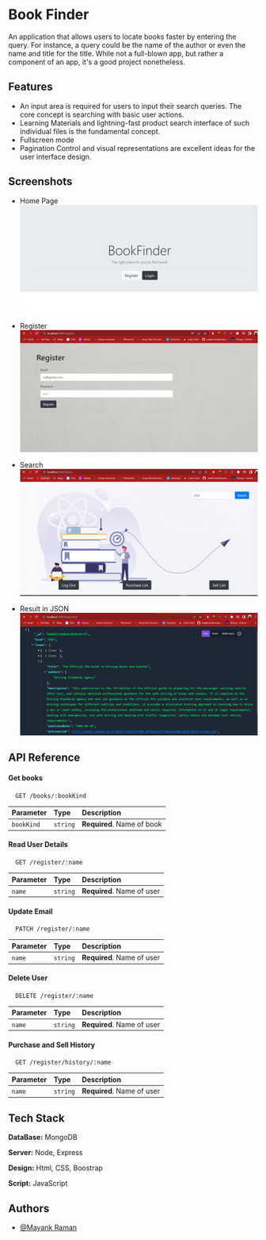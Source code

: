 
# Book Finder

An application that allows users to locate books faster by entering the query.
 For instance, a query could be the name of the author or even the name and title for the title. 
While not a full-blown app, but rather a component of an app, it's a good project nonetheless. 




## Features

- An input area is required for users to input their search queries. The core concept is searching with basic user actions. 
- Learning Materials and lightning-fast product search interface of such individual files is the fundamental concept. 
- Fullscreen mode
- Pagination Control and visual representations are excellent ideas for the user interface design.





## Screenshots
- Home Page
![Home Page](https://github.com/Mayank2000453/Book-Finder-App/blob/master/Show/1st.png?raw=true)

- Register
![Home Page](https://github.com/Mayank2000453/Book-Finder-App/blob/master/Show/2nd.png?raw=true)

- Search
![Home Page](https://github.com/Mayank2000453/Book-Finder-App/blob/master/Show/3rd.png?raw=true)

- Result in JSON
![Home Page](https://github.com/Mayank2000453/Book-Finder-App/blob/master/Show/4th.png?raw=true)
## API Reference

#### Get books

```http
  GET /books/:bookKind
```

| Parameter | Type     | Description                       |
| :-------- | :------- | :-------------------------------- |
| `bookKind`      | `string` | **Required**. Name of book |


#### Read User Details
```http
  GET /register/:name
```

| Parameter | Type     | Description                       |
| :-------- | :------- | :-------------------------------- |
| `name`      | `string` | **Required**. Name of user |



#### Update Email
```http
  PATCH /register/:name
```

| Parameter | Type     | Description                       |
| :-------- | :------- | :-------------------------------- |
| `name`      | `string` | **Required**. Name of user |

#### Delete User
```http
  DELETE /register/:name
```

| Parameter | Type     | Description                       |
| :-------- | :------- | :-------------------------------- |
| `name`      | `string` | **Required**. Name of user |

#### Purchase and Sell History
```http
  GET /register/history/:name
```

| Parameter | Type     | Description                       |
| :-------- | :------- | :-------------------------------- |
| `name`      | `string` | **Required**. Name of user |



## Tech Stack

**DataBase:** MongoDB

**Server:** Node, Express

**Design:** Html, CSS, Boostrap

**Script:** JavaScript
## Authors

- [@Mayank Raman](https://github.com/Mayank2000453)
